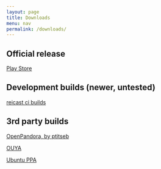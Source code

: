 ```yaml
---
layout: page
title: Downloads
menu: nav
permalink: /downloads/
---
```


Official release
---
[Play Store](https://play.google.com/store/apps/details?id=com.reicast.emulator)


Development builds (newer, untested)
---
[reicast ci builds](http://builds.reicast.com/)


3rd party builds
---
[OpenPandora, by ptitseb](http://repo.openpandora.org/?page=detail&app=reicast_ptitseb)

[OUYA](https://www.ouya.tv/game/reicast/)

[Ubuntu PPA](https://code.launchpad.net/~random-stuff/+archive/ubuntu/ppa)
